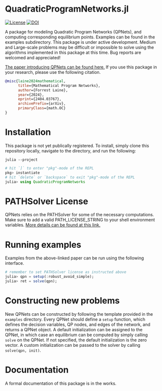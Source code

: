 # QuadraticProgramNetworks.jl

[![License](https://img.shields.io/badge/license-MIT-blue)](https://opensource.org/licenses/MIT)
[![DOI](https://zenodo.org/badge/572722223.svg)](https://zenodo.org/doi/10.5281/zenodo.11043760)

A package for modeling Quadratic Program Networks (QPNets), and computing corresponding equilibrium points. Examples can be found in the examples subdirectory. This package is under active development. Medium and Large-scale problems may be difficult or impossible to solve using the algorithms implemented in this package at this time. Bug reports are welcomed and appreciated!

[The paper introducing QPNets can be found here.](https://arxiv.org/abs/2404.03767) If you use this package in your research, please use the following citation.

```bibtex
@misc{laine2024mathematical,
      title={Mathematical Program Networks}, 
      author={Forrest Laine},
      year={2024},
      eprint={2404.03767},
      archivePrefix={arXiv},
      primaryClass={math.OC}
}
```

# Installation

This package is not yet publically registered. To install, simply clone this repository locally, navigate to the directory, and run the following:

```
julia --project
```
```julia
# hit `]` to enter "pkg"-mode of the REPL
pkg> instantiate
# hit `delete` or `backspace` to exit "pkg"-mode of the REPL
julia> using QuadraticProgramNetworks
```

# PATHSolver License
QPNets relies on the PATHSolver for some of the necessary computations. Make sure to add a valid PATH_LICENSE_STRING to your shell environment variables. [More details can be found at this link.](https://github.com/chkwon/PATHSolver.jl)

# Running examples

Examples from the above-linked paper can be run using the following interface. 


```julia
# remember to set PATHSolver license as instructed above
julia> qpn = setup(:robust_avoid_simple);
julia> ret = solve(qpn);
```

# Constructing new problems

New QPNets can be constructed by following the template provided in the ``` examples ``` directory. Every QPNet should define a ```setup``` function, which defines the decision variables, QP nodes, and edges of the network, and returns a QPNet object. A default initialization can be assigned to the QPNet, in which case an equilibrium can be computed by simply calling ```solve``` on the QPNet. If not specified, the default initialization is the zero vector. A custom initialization can be passed to the solver by calling 
```solve(qpn, init)```.

# Documentation

A formal documentation of this package is in the works.
